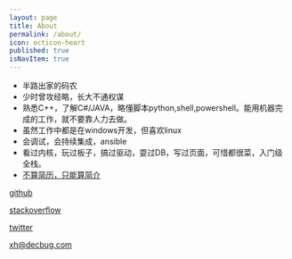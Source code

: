 ```yaml
---
layout: page
title: About
permalink: /about/
icon: octicon-heart
published: true
isNavItem: true
---
```


- 半路出家的码农
- 少时曾攻经略，长大不通权谋
- 熟悉C++，了解C#/JAVA，略懂脚本python,shell,powershell。能用机器完成的工作，就不要靠人力去做。
- 虽然工作中都是在windows开发，但喜欢linux
- 会调试，会持续集成，ansible
- 看过内核，玩过板子，搞过驱动，耍过DB，写过页面，可惜都很菜，入门级全栈。
- [不算简历，只能算简介](http://codejuan.github.io/resume/)



[github](https://github.com/CodeJuan)

[stackoverflow](http://stackoverflow.com/users/2763396/codejuan)

[twitter](http://twitter.com/decbug)

[xh@decbug.com](mailto:xh@decbug.com)
